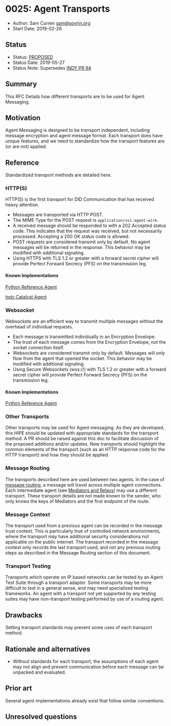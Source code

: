 # 0025: Agent Transports
- Author: Sam Curren <sam@sovrin.org>
- Start Date: 2019-02-26

## Status

- Status: [PROPOSED](/README.md#rfc-lifecycle)
- Status Date: 2019-05-27
- Status Note: Supersedes [INDY PR 94](https://github.com/hyperledger/indy-hipe/pull/94)

## Summary

This RFC Details how different transports are to be used for Agent Messaging.

## Motivation

Agent Messaging is designed to be transport independent, including message encryption and agent message format. Each transport does have unique features, and we need to standardize how the transport features are (or are not) applied. 

## Reference

Standardized transport methods are detailed here. 

### HTTP(S)

HTTP(S) is the first transport for DID Communication that has received heavy attention.

- Messages are transported via HTTP POST.
- The MIME Type for the POST request is `application/ssi-agent-wire`.
- A received message should be responded to with a 202 Accepted status code. This indicates that the request was received, but not necessarily processed. Accepting a 200 OK status code is allowed.
- POST requests are considered transmit only by default. No agent messages will be returned in the response. This behavior may be modified with additional signaling.
- Using HTTPS with TLS 1.2 or greater with a forward secret cipher will provide Perfect Forward Secrecy (PFS) on the transmission leg.

#### Known Implementations

[Python Reference Agent](<https://github.com/hyperledger/indy-agent/tree/master/python>)

[Indy Catalyst Agent](<https://github.com/bcgov/indy-catalyst/tree/master/agent>)

### Websocket

Websockets are an efficient way to transmit multiple messages without the overhead of individual requests. 

- Each message is transmitted individually in an Encryption Envelope.
- The trust of each message comes from the Encryption Envelope, not the socket connection itself.
- Websockets are considered transmit only by default. Messages will only flow from the agent that opened the socket. This behavior may be modified with additional signaling.
- Using Secure Websockets (wss://) with TLS 1.2 or greater with a forward secret cipher will provide Perfect Forward Secrecy (PFS) on the transmission leg.

#### Known Implementations

[Python Reference Agent](<https://github.com/hyperledger/indy-agent/tree/master/python>)


### Other Transports

Other transports may be used for Agent messaging. As they are developed, this HIPE should be updated with appropriate standards for the transport method. A PR should be raised against this doc to facilitate discussion of the proposed additions and/or updates. New transports should highlight the common elements of the transport (such as an HTTP response code for the HTTP transport) and how they should be applied.

### Message Routing

The transports described here are used between two agents. In the case of [message routing](<https://github.com/hyperledger/indy-hipe/tree/master/text/0022-cross-domain-messaging>), a message will travel across multiple agent connections. Each intermediate agent (see [Mediators and Relays](<https://github.com/hyperledger/indy-hipe/tree/master/text/0036-mediators-and-relays>)) may use a different transport. These transport details are not made known to the sender, who only knows the keys of Mediators and the first endpoint of the route. 

### Message Context

The transport used from a previous agent can be recorded in the message trust context. This is particularly true of controlled network environments, where the transport may have additional security considerations not applicable on the public internet. The transport recorded in the message context only records the last transport used, and not any previous routing steps as described in the Message Routing section of this document.

### Transport Testing

Transports which operate on IP based networks can be tested by an Agent Test Suite through a transport adapter. Some transports may be more difficult to test in a general sense, and may need specialized testing frameworks. An agent with a transport not yet supported by any testing suites may have non-transport testing performed by use of a routing agent.

## Drawbacks

Setting transport standards may prevent some uses of each transport method.

## Rationale and alternatives

- Without standards for each transport, the assumptions of each agent may not align and prevent communication before each message can be unpacked and evaluated.

## Prior art

Several agent implementations already exist that follow similar conventions.

## Unresolved questions
